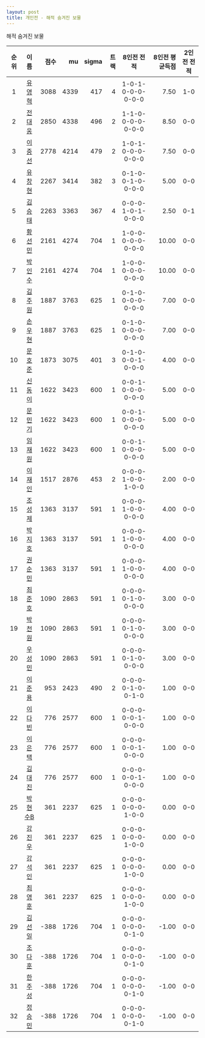 ```yaml
---
layout: post
title: 개인전 - 해적 숨겨진 보물
---
```


해적 숨겨진 보물

| 순위 | 이름 | 점수 | mu | sigma | 트랙 | 8인전 전적 | 8인전 평균득점 | 2인전 전적 |
|:---:|:---:|---:|---:|---:|---:|:---:|---:|:---:|
| 1 | [유영혁](../yuyeonghyeok) | 3088 | 4339 | 417 | 4 | 1-0-1-0-0-0-0-0-0 | 7.50 | 1-0 |
| 2 | [전대웅](../jeondaewoong) | 2850 | 4338 | 496 | 2 | 1-1-0-0-0-0-0-0-0 | 8.50 | 0-0 |
| 3 | [이중선](../ijungseon) | 2778 | 4214 | 479 | 2 | 1-0-1-0-0-0-0-0-0 | 7.50 | 0-0 |
| 4 | [유창현](../yuchanghyeon) | 2267 | 3414 | 382 | 3 | 0-1-0-0-1-0-0-0-0 | 5.00 | 0-0 |
| 5 | [김승태](../gimseungtae) | 2263 | 3363 | 367 | 4 | 0-0-0-1-0-1-0-0-0 | 2.50 | 0-1 |
| 6 | [황선민](../hwangseongmin) | 2161 | 4274 | 704 | 1 | 1-0-0-0-0-0-0-0-0 | 10.00 | 0-0 |
| 7 | [박인수](../bakinsu) | 2161 | 4274 | 704 | 1 | 1-0-0-0-0-0-0-0-0 | 10.00 | 0-0 |
| 8 | [김주원](../gimjuwon) | 1887 | 3763 | 625 | 1 | 0-1-0-0-0-0-0-0-0 | 7.00 | 0-0 |
| 9 | [손우현](../sonuhyeon) | 1887 | 3763 | 625 | 1 | 0-1-0-0-0-0-0-0-0 | 7.00 | 0-0 |
| 10 | [문호준](../munhojun) | 1873 | 3075 | 401 | 3 | 0-1-0-0-0-1-0-0-0 | 4.00 | 0-0 |
| 11 | [신동이](../shindongi) | 1622 | 3423 | 600 | 1 | 0-0-1-0-0-0-0-0-0 | 5.00 | 0-0 |
| 12 | [문민기](../munmingi) | 1622 | 3423 | 600 | 1 | 0-0-1-0-0-0-0-0-0 | 5.00 | 0-0 |
| 13 | [임재원](../imjaewon) | 1622 | 3423 | 600 | 1 | 0-0-1-0-0-0-0-0-0 | 5.00 | 0-0 |
| 14 | [이재인](../ijaein) | 1517 | 2876 | 453 | 2 | 0-0-0-1-0-0-1-0-0 | 2.00 | 0-0 |
| 15 | [조성제](../joseongje) | 1363 | 3137 | 591 | 1 | 0-0-0-1-0-0-0-0-0 | 4.00 | 0-0 |
| 16 | [박지호](../bakjiho) | 1363 | 3137 | 591 | 1 | 0-0-0-1-0-0-0-0-0 | 4.00 | 0-0 |
| 17 | [권순민](../gweonsoonmin) | 1363 | 3137 | 591 | 1 | 0-0-0-1-0-0-0-0-0 | 4.00 | 0-0 |
| 18 | [최준호](../choijunho) | 1090 | 2863 | 591 | 1 | 0-0-0-0-1-0-0-0-0 | 3.00 | 0-0 |
| 19 | [박천원](../bakcheonwon) | 1090 | 2863 | 591 | 1 | 0-0-0-0-1-0-0-0-0 | 3.00 | 0-0 |
| 20 | [우성민](../useongmin) | 1090 | 2863 | 591 | 1 | 0-0-0-0-1-0-0-0-0 | 3.00 | 0-0 |
| 21 | [이준용](../ijunyong) | 953 | 2423 | 490 | 2 | 0-0-0-0-1-0-0-1-0 | 1.00 | 0-0 |
| 22 | [이다빈](../idabin) | 776 | 2577 | 600 | 1 | 0-0-0-0-0-1-0-0-0 | 1.00 | 0-0 |
| 23 | [이은택](../ieuntaek) | 776 | 2577 | 600 | 1 | 0-0-0-0-0-1-0-0-0 | 1.00 | 0-0 |
| 24 | [김대진](../gimdaejin) | 776 | 2577 | 600 | 1 | 0-0-0-0-0-1-0-0-0 | 1.00 | 0-0 |
| 25 | [박현수B](../bakhyeonsu-b) | 361 | 2237 | 625 | 1 | 0-0-0-0-0-0-1-0-0 | 0.00 | 0-0 |
| 26 | [강진우](../gangjinwu) | 361 | 2237 | 625 | 1 | 0-0-0-0-0-0-1-0-0 | 0.00 | 0-0 |
| 27 | [강석인](../gangseokin) | 361 | 2237 | 625 | 1 | 0-0-0-0-0-0-1-0-0 | 0.00 | 0-0 |
| 28 | [최영훈](../choiyeonghun) | 361 | 2237 | 625 | 1 | 0-0-0-0-0-0-1-0-0 | 0.00 | 0-0 |
| 29 | [김선일](../gimseonil) | -388 | 1726 | 704 | 1 | 0-0-0-0-0-0-0-1-0 | -1.00 | 0-0 |
| 30 | [조다훈](../jodahun) | -388 | 1726 | 704 | 1 | 0-0-0-0-0-0-0-1-0 | -1.00 | 0-0 |
| 31 | [한주성](../hanjuseong) | -388 | 1726 | 704 | 1 | 0-0-0-0-0-0-0-1-0 | -1.00 | 0-0 |
| 32 | [정승민](../jeongseungmin) | -388 | 1726 | 704 | 1 | 0-0-0-0-0-0-0-1-0 | -1.00 | 0-0 |
